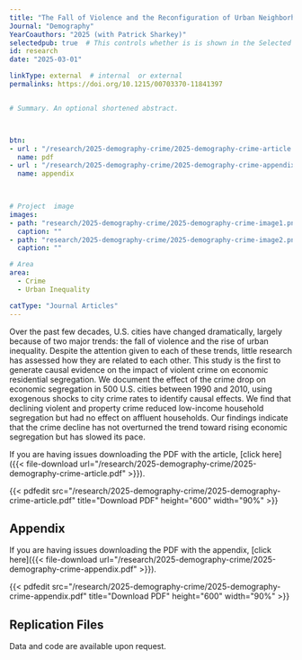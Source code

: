 ```yaml
---
title: "The Fall of Violence and the Reconfiguration of Urban Neighborhoods"
Journal: "Demography"
YearCoauthors: "2025 (with Patrick Sharkey)"
selectedpub: true  # This controls whether is is shown in the Selected Publications section of the home page
id: research
date: "2025-03-01"

linkType: external  # internal  or external
permalinks: https://doi.org/10.1215/00703370-11841397


# Summary. An optional shortened abstract.



btn:
- url : "/research/2025-demography-crime/2025-demography-crime-article.pdf" 
  name: pdf
- url : "/research/2025-demography-crime/2025-demography-crime-appendix.pdf" 
  name: appendix


  
# Project  image 
images:
- path: "research/2025-demography-crime/2025-demography-crime-image1.png"
  caption: ""
- path: "research/2025-demography-crime/2025-demography-crime-image2.png"
  caption: ""  

# Area
area: 
  - Crime
  - Urban Inequality

catType: "Journal Articles"
---
```

Over the past few decades, U.S. cities have changed dramatically, largely because of two major trends: the fall of violence and the rise of urban inequality. Despite the attention given to each of these trends, little research has assessed how they are related to each other. This study is the first to generate causal evidence on the impact of violent crime on economic residential segregation. We document the effect of the crime drop on economic segregation in 500 U.S. cities between 1990 and 2010, using exogenous shocks to city crime rates to identify causal effects. We find that declining violent and property crime reduced low-income household segregation but had no effect on affluent households. Our findings indicate that the crime decline has not overturned the trend toward rising economic segregation but has slowed its pace. 



If you are having issues downloading the PDF with the article, [click here]({{< file-download url="/research/2025-demography-crime/2025-demography-crime-article.pdf" >}}).

{{< pdfedit src="/research/2025-demography-crime/2025-demography-crime-article.pdf" title="Download PDF" height="600" width="90%" >}}

## Appendix

If you are having issues downloading the PDF with the appendix, [click here]({{< file-download url="/research/2025-demography-crime/2025-demography-crime-appendix.pdf" >}}).

{{< pdfedit src="/research/2025-demography-crime/2025-demography-crime-appendix.pdf" title="Download PDF" height="600" width="90%" >}}

## Replication Files

Data and code are available upon request.




